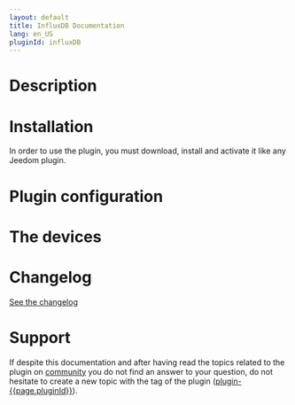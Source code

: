 ```yaml
---
layout: default
title: InfluxDB Documentation
lang: en_US
pluginId: influxDB
---
```


# Description



# Installation

In order to use the plugin, you must download, install and activate it like any Jeedom plugin.


# Plugin configuration



# The devices




# Changelog

[See the changelog](./changelog)

# Support

If despite this documentation and after having read the topics related to the plugin on [community]({{site.forum}}/tags/plugin-{{page.pluginId}}) you do not find an answer to your question, do not hesitate to create a new topic with the tag of the plugin ([plugin-{{page.pluginId}}]({{site.forum}}/tags/plugin-{{page.pluginId}})).
